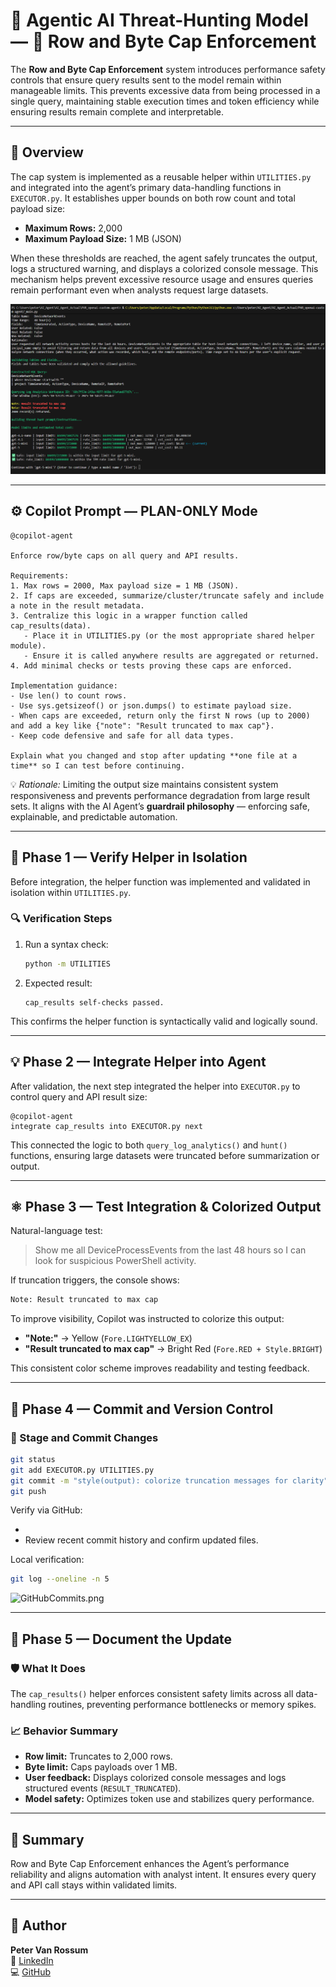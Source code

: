 # 🧠 Agentic AI Threat-Hunting Model — 🔢 Row and Byte Cap Enforcement

The **Row and Byte Cap Enforcement** system introduces performance safety controls that ensure query results sent to the model remain within manageable limits. This prevents excessive data from being processed in a single query, maintaining stable execution times and token efficiency while ensuring results remain complete and interpretable.

---

## 🧩 Overview

The cap system is implemented as a reusable helper within `UTILITIES.py` and integrated into the agent’s primary data-handling functions in `EXECUTOR.py`. It establishes upper bounds on both row count and total payload size:

- **Maximum Rows:** 2,000  
- **Maximum Payload Size:** 1 MB (JSON)

When these thresholds are reached, the agent safely truncates the output, logs a structured warning, and displays a colorized console message. This mechanism helps prevent excessive resource usage and ensures queries remain performant even when analysts request large datasets.

![MaxCapLimit.png](./images/MaxCapLimit.png)

---

## ⚙️ Copilot Prompt — PLAN-ONLY Mode

```
@copilot-agent

Enforce row/byte caps on all query and API results.

Requirements:
1. Max rows = 2000, Max payload size = 1 MB (JSON).
2. If caps are exceeded, summarize/cluster/truncate safely and include a note in the result metadata.
3. Centralize this logic in a wrapper function called cap_results(data).
   - Place it in UTILITIES.py (or the most appropriate shared helper module).
   - Ensure it is called anywhere results are aggregated or returned.
4. Add minimal checks or tests proving these caps are enforced.

Implementation guidance:
- Use len() to count rows.
- Use sys.getsizeof() or json.dumps() to estimate payload size.
- When caps are exceeded, return only the first N rows (up to 2000) and add a key like {"note": "Result truncated to max cap"}.
- Keep code defensive and safe for all data types.

Explain what you changed and stop after updating **one file at a time** so I can test before continuing.
```

💡 *Rationale:* Limiting the output size maintains consistent system responsiveness and prevents performance degradation from large result sets. It aligns with the AI Agent’s **guardrail philosophy** — enforcing safe, explainable, and predictable automation.

---

## 🧪 Phase 1 — Verify Helper in Isolation

Before integration, the helper function was implemented and validated in isolation within `UTILITIES.py`.

### 🔍 Verification Steps
1. Run a syntax check:
   ```bash
   python -m UTILITIES
   ```
2. Expected result:
   ```
   cap_results self-checks passed.
   ```

This confirms the helper function is syntactically valid and logically sound.

---

## 💡 Phase 2 — Integrate Helper into Agent

After validation, the next step integrated the helper into `EXECUTOR.py` to control query and API result size:

```
@copilot-agent
integrate cap_results into EXECUTOR.py next
```

This connected the logic to both `query_log_analytics()` and `hunt()` functions, ensuring large datasets were truncated before summarization or output.

---

## ⚛️ Phase 3 — Test Integration & Colorized Output

Natural-language test:
> Show me all DeviceProcessEvents from the last 48 hours so I can look for suspicious PowerShell activity.

If truncation triggers, the console shows:
```bash
Note: Result truncated to max cap
```

To improve visibility, Copilot was instructed to colorize this output:
- **"Note:"** → Yellow (`Fore.LIGHTYELLOW_EX`)  
- **"Result truncated to max cap"** → Bright Red (`Fore.RED + Style.BRIGHT`)

This consistent color scheme improves readability and testing feedback.

---

## 🔄 Phase 4 — Commit and Version Control

### 🔖 Stage and Commit Changes
```bash
git status
git add EXECUTOR.py UTILITIES.py
git commit -m "style(output): colorize truncation messages for clarity"
git push
```

Verify via GitHub:
- <your-private-github-repo-url>
- Review recent commit history and confirm updated files.

Local verification:
```bash
git log --oneline -n 5
```

![GitHubCommits.png](GitHubCommits.png)

---

## 📖 Phase 5 — Document the Update

### 🛡️ What It Does
The `cap_results()` helper enforces consistent safety limits across all data-handling routines, preventing performance bottlenecks or memory spikes.

### 📈 Behavior Summary
- **Row limit:** Truncates to 2,000 rows.  
- **Byte limit:** Caps payloads over 1 MB.  
- **User feedback:** Displays colorized console messages and logs structured events (`RESULT_TRUNCATED`).  
- **Model safety:** Optimizes token use and stabilizes query performance.

---

## 🔎 Summary

Row and Byte Cap Enforcement enhances the Agent’s performance reliability and aligns automation with analyst intent. It ensures every query and API call stays within validated limits.

---
## 📌 Author

**Peter Van Rossum**  
🔗 [LinkedIn](https://www.linkedin.com/in/vanr)  
💻 [GitHub](https://github.com/SecOpsPete)  
